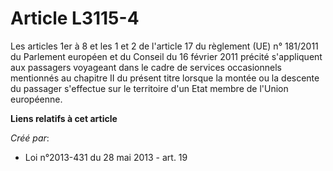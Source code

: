 # Article L3115-4

Les articles 1er à 8 et les 1 et 2 de l'article 17 du règlement (UE) n° 181/2011 du Parlement européen et du Conseil du 16
février 2011 précité s'appliquent aux passagers voyageant dans le cadre de services occasionnels mentionnés au chapitre II du
présent titre lorsque la montée ou la descente du passager s'effectue sur le territoire d'un Etat membre de l'Union
européenne.

**Liens relatifs à cet article**

_Créé par_:

  - Loi n°2013-431 du 28 mai 2013 - art. 19
